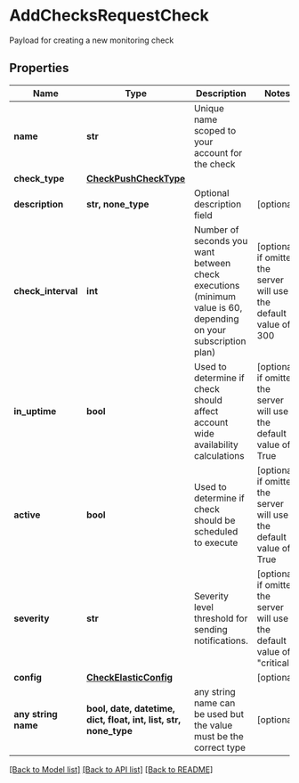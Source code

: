 # AddChecksRequestCheck

Payload for creating a new monitoring check

## Properties
Name | Type | Description | Notes
------------ | ------------- | ------------- | -------------
**name** | **str** | Unique name scoped to your account for the check | 
**check_type** | [**CheckPushCheckType**](CheckPushCheckType.md) |  | 
**description** | **str, none_type** | Optional description field | [optional] 
**check_interval** | **int** | Number of seconds you want between check executions (minimum value is 60, depending on your subscription plan) | [optional]  if omitted the server will use the default value of 300
**in_uptime** | **bool** | Used to determine if check should affect account wide availability calculations | [optional]  if omitted the server will use the default value of True
**active** | **bool** | Used to determine if check should be scheduled to execute | [optional]  if omitted the server will use the default value of True
**severity** | **str** | Severity level threshold for sending notifications. | [optional]  if omitted the server will use the default value of "critical"
**config** | [**CheckElasticConfig**](CheckElasticConfig.md) |  | [optional] 
**any string name** | **bool, date, datetime, dict, float, int, list, str, none_type** | any string name can be used but the value must be the correct type | [optional]

[[Back to Model list]](../README.md#documentation-for-models) [[Back to API list]](../README.md#documentation-for-api-endpoints) [[Back to README]](../README.md)


